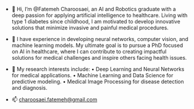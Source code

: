 - 👋 Hi, I’m @Fatemeh Charoosaei, an AI and Robotics graduate with a deep passion for applying artificial intelligence to healthcare. Living with type 1 diabetes since childhood, I am motivated to develop innovative solutions that minimize invasive and painful medical procedures.
  
- 👀 I have experience in developing neural networks, computer vision, and machine learning models. My ultimate goal is to pursue a PhD focused on AI in healthcare, where I can contribute to creating impactful solutions for medical challenges and inspire others facing health issues.
  
- 💞️ My research interests include:
	•	Deep Learning and Neural Networks for medical applications.
	•	Machine Learning and Data Science for predictive modeling.
	•	Medical Image Processing for disease detection and diagnosis.

- 📫 charoosaei.fatemeh@gmail.com

<!---
ChFatemeh1995/ChFatemeh1995 is a ✨ special ✨ repository because its `README.md` (this file) appears on your GitHub profile.
You can click the Preview link to take a look at your changes.
--->
